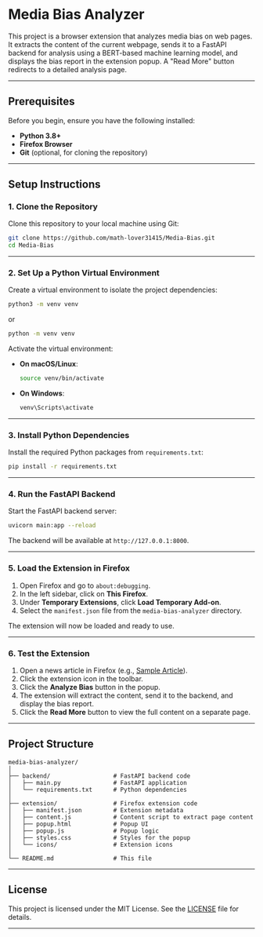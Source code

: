 # Media Bias Analyzer

This project is a browser extension that analyzes media bias on web pages. It extracts the content of the current webpage, sends it to a FastAPI backend for analysis using a BERT-based machine learning model, and displays the bias report in the extension popup. A "Read More" button redirects to a detailed analysis page.

---

## **Prerequisites**
Before you begin, ensure you have the following installed:
- **Python 3.8+**
- **Firefox Browser**
- **Git** (optional, for cloning the repository)

---

## **Setup Instructions**

### **1. Clone the Repository**
Clone this repository to your local machine using Git:

```bash
git clone https://github.com/math-lover31415/Media-Bias.git
cd Media-Bias
```

---

### **2. Set Up a Python Virtual Environment**
Create a virtual environment to isolate the project dependencies:

```bash
python3 -m venv venv
```
or

```bash
python -m venv venv
```

Activate the virtual environment:

- **On macOS/Linux**:
  ```bash
  source venv/bin/activate
  ```
- **On Windows**:
  ```bash
  venv\Scripts\activate
  ```

---

### **3. Install Python Dependencies**
Install the required Python packages from `requirements.txt`:

```bash
pip install -r requirements.txt
```

---

### **4. Run the FastAPI Backend**
Start the FastAPI backend server:

```bash
uvicorn main:app --reload
```

The backend will be available at `http://127.0.0.1:8000`.

---

### **5. Load the Extension in Firefox**
1. Open Firefox and go to `about:debugging`.
2. In the left sidebar, click on **This Firefox**.
3. Under **Temporary Extensions**, click **Load Temporary Add-on**.
4. Select the `manifest.json` file from the `media-bias-analyzer` directory.

The extension will now be loaded and ready to use.

---

### **6. Test the Extension**
1. Open a news article in Firefox (e.g., [Sample Article](https://www.bbc.com/news/articles/cy8pejl63qqo)).
2. Click the extension icon in the toolbar.
3. Click the **Analyze Bias** button in the popup.
4. The extension will extract the content, send it to the backend, and display the bias report.
5. Click the **Read More** button to view the full content on a separate page.

---

## **Project Structure**
```
media-bias-analyzer/
│
├── backend/                  # FastAPI backend code
│   ├── main.py               # FastAPI application
│   └── requirements.txt      # Python dependencies
│
├── extension/                # Firefox extension code
│   ├── manifest.json         # Extension metadata
│   ├── content.js            # Content script to extract page content
│   ├── popup.html            # Popup UI
│   ├── popup.js              # Popup logic
│   ├── styles.css            # Styles for the popup
│   └── icons/                # Extension icons
│
└── README.md                 # This file
```

---

## **License**
This project is licensed under the MIT License. See the [LICENSE](LICENSE) file for details.

---

